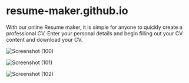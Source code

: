 # resume-maker.github.io

With our online Resume maker, it is simple for anyone to quickly create a professional CV. Enter your personal details and begin filling out your CV content and download your CV.

![Screenshot (100)](https://user-images.githubusercontent.com/92677342/165117667-e259912c-7b97-49e0-adf8-e6dcd66533a2.png)

![Screenshot (101)](https://user-images.githubusercontent.com/92677342/165118215-67bbf691-52d9-4b38-a779-2b2e910905e1.png)

![Screenshot (102)](https://user-images.githubusercontent.com/92677342/165118246-f7e1d6ed-69ae-497c-b418-075c5d5a2b19.png)
